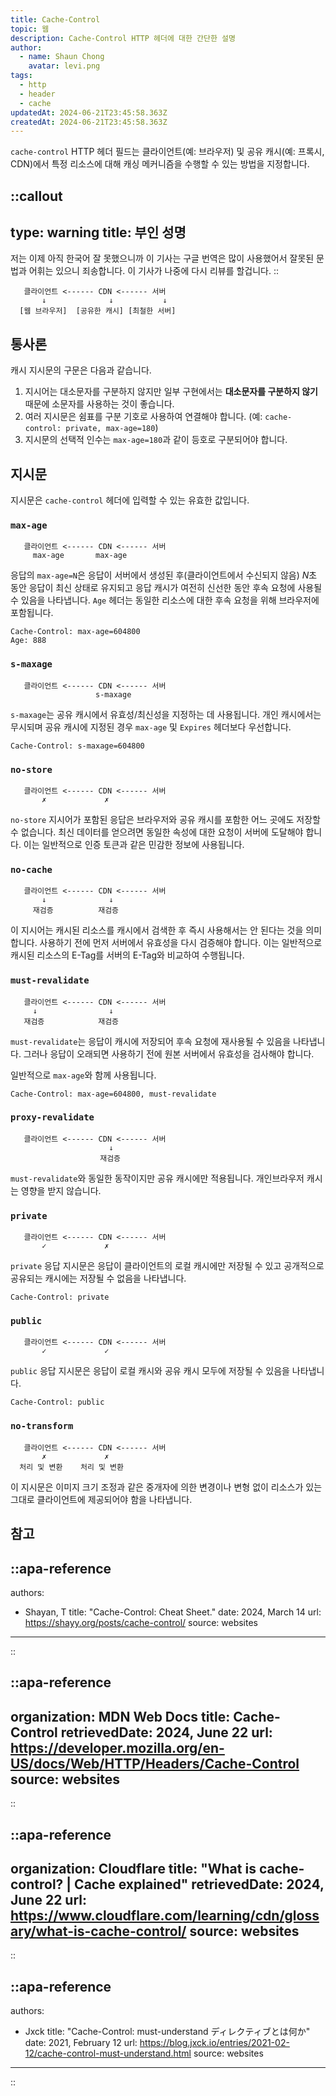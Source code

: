 ```yaml
---
title: Cache-Control
topic: 웹
description: Cache-Control HTTP 헤더에 대한 간단한 설명
author:
  - name: Shaun Chong
    avatar: levi.png
tags:
  - http
  - header
  - cache
updatedAt: 2024-06-21T23:45:58.363Z
createdAt: 2024-06-21T23:45:58.363Z
---
```


`cache-control` HTTP 헤더 필드는 클라이언트(예: 브라우저) 및 공유 캐시(예: 프록시, CDN)에서 특정 리소스에 대해 캐싱 메커니즘을 수행할 수 있는 방법을 지정합니다.

<!--more-->

<!-- prettier-ignore-start -->
::callout
---
type: warning
title: 부인 성명
---
저는 이제 아직 한국어 잘 못했으니까 이 기사는 구글 번역은 많이 사용했어서 잘못된 문법과 어휘는 있으니 죄송합니다. 이 기사가 나중에 다시 리뷰를 할겁니다.
::
<!-- prettier-ignore-end -->

```
   클라이언트 <------ CDN <------ 서버
       ↓              ↓           ↓
  [웹 브라우저]  [공유한 캐시] [최철한 서버]
```

## 통사론

캐시 지시문의 구문은 다음과 같습니다.

1. 지시어는 대소문자를 구분하지 않지만 일부 구현에서는 **대소문자를 구분하지 않기** 때문에 소문자를 사용하는 것이 좋습니다.
2. 여러 지시문은 쉼표를 구분 기호로 사용하여 연결해야 합니다. (예: `cache-control: private, max-age=180`)
3. 지시문의 선택적 인수는 `max-age=180`과 같이 등호로 구분되어야 합니다.

## 지시문

지시문은 `cache-control` 헤더에 입력할 수 있는 유효한 값입니다.

### `max-age`

```
   클라이언트 <------ CDN <------ 서버
     max-age       max-age
```

응답의 `max-age=N`은 응답이 서버에서 생성된 후(클라이언트에서 수신되지 않음) $N$초 동안 응답이 최신 상태로 유지되고 응답 캐시가 여전히 신선한 동안 후속 요청에 사용될 수 있음을 나타냅니다. `Age` 헤더는 동일한 리소스에 대한 후속 요청을 위해 브라우저에 포함됩니다.

```
Cache-Control: max-age=604800
Age: 888
```

### `s-maxage`

```
   클라이언트 <------ CDN <------ 서버
                   s-maxage
```

`s-maxage`는 공유 캐시에서 유효성/최신성을 지정하는 데 사용됩니다. 개인 캐시에서는 무시되며 공유 캐시에 지정된 경우 `max-age` 및 `Expires` 헤더보다 우선합니다.

```
Cache-Control: s-maxage=604800
```

### `no-store`

```
   클라이언트 <------ CDN <------ 서버
       ✗             ✗
```

`no-store` 지시어가 포함된 응답은 브라우저와 공유 캐시를 포함한 어느 곳에도 저장할 수 없습니다. 최신 데이터를 얻으려면 동일한 속성에 대한 요청이 서버에 도달해야 합니다. 이는 일반적으로 인증 토큰과 같은 민감한 정보에 사용됩니다.

### `no-cache`

```
   클라이언트 <------ CDN <------ 서버
       ↓              ↓
     재검증          재검증
```

이 지시어는 캐시된 리소스를 캐시에서 검색한 후 즉시 사용해서는 안 된다는 것을 의미합니다. 사용하기 전에 먼저 서버에서 유효성을 다시 검증해야 합니다. 이는 일반적으로 캐시된 리소스의 E-Tag를 서버의 E-Tag와 비교하여 수행됩니다.

### `must-revalidate`

```
   클라이언트 <------ CDN <------ 서버
     ↓                ↓
   재검증            재검증
```

`must-revalidate`는 응답이 캐시에 저장되어 후속 요청에 재사용될 수 있음을 나타냅니다. 그러나 응답이 오래되면 사용하기 전에 원본 서버에서 유효성을 검사해야 합니다.

일반적으로 `max-age`와 함께 사용됩니다.

```
Cache-Control: max-age=604800, must-revalidate
```

### `proxy-revalidate`

```
   클라이언트 <------ CDN <------ 서버
                      ↓
                    재검증
```

`must-revalidate`와 동일한 동작이지만 공유 캐시에만 적용됩니다. 개인브라우저 캐시는 영향을 받지 않습니다.

### `private`

```
   클라이언트 <------ CDN <------ 서버
       ✓             ✗
```

`private` 응답 지시문은 응답이 클라이언트의 로컬 캐시에만 저장될 수 있고 공개적으로 공유되는 캐시에는 저장될 수 없음을 나타냅니다.

```
Cache-Control: private
```

### `public`

```
   클라이언트 <------ CDN <------ 서버
       ✓             ✓
```

`public` 응답 지시문은 응답이 로컬 캐시와 공유 캐시 모두에 저장될 수 있음을 나타냅니다.

```
Cache-Control: public
```

### `no-transform`

```
   클라이언트 <------ CDN <------ 서버
       ✗             ✗
  처리 및 변환    처리 및 변환
```

이 지시문은 이미지 크기 조정과 같은 중개자에 의한 변경이나 변형 없이 리소스가 있는 그대로 클라이언트에 제공되어야 함을 나타냅니다.

## 참고

<!-- prettier-ignore-start -->
::apa-reference
---
authors:
 - Shayan, T
title: "Cache-Control: Cheat Sheet."
date: 2024, March 14
url: https://shayy.org/posts/cache-control/
source: websites
---
::

::apa-reference
---
organization: MDN Web Docs
title: Cache-Control
retrievedDate: 2024, June 22
url: https://developer.mozilla.org/en-US/docs/Web/HTTP/Headers/Cache-Control
source: websites
---
::

::apa-reference
---
organization: Cloudflare
title: "What is cache-control? | Cache explained"
retrievedDate: 2024, June 22
url: https://www.cloudflare.com/learning/cdn/glossary/what-is-cache-control/
source: websites
---
::

::apa-reference
---
authors:
 - Jxck
title: "Cache-Control: must-understand ディレクティブとは何か"
date: 2021, February 12
url: https://blog.jxck.io/entries/2021-02-12/cache-control-must-understand.html
source: websites
---
::
<!-- prettier-ignore-end -->
